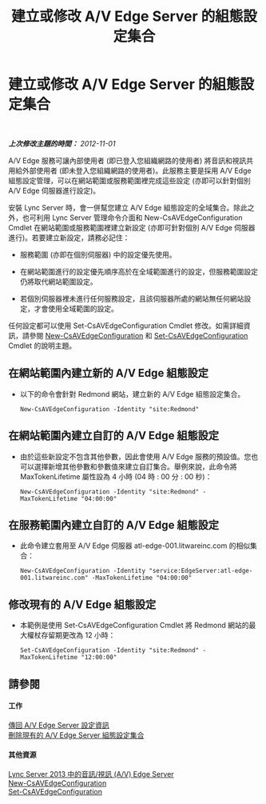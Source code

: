 ﻿---
title: 建立或修改 A/V Edge Server 的組態設定集合
TOCTitle: 建立或修改 A/V Edge Server 的組態設定集合
ms:assetid: 43899518-59c6-4be4-8892-d6f6207bfaab
ms:mtpsurl: https://technet.microsoft.com/zh-tw/library/JJ688039(v=OCS.15)
ms:contentKeyID: 49890042
ms.date: 08/10/2015
mtps_version: v=OCS.15
ms.translationtype: HT
---

# 建立或修改 A/V Edge Server 的組態設定集合

 

_**上次修改主題的時間：** 2012-11-01_

A/V Edge 服務可讓內部使用者 (即已登入您組織網路的使用者) 將音訊和視訊共用給外部使用者 (即未登入您組織網路的使用者)。此服務主要是採用 A/V Edge 組態設定管理，可以在網站範圍或服務範圍裡完成這些設定 (亦即可以針對個別 A/V Edge 伺服器進行設定)。

安裝 Lync Server 時，會一併幫您建立 A/V Edge 組態設定的全域集合。除此之外，也可利用 Lync Server 管理命令介面和 New-CsAVEdgeConfiguration Cmdlet 在網站範圍或服務範圍裡建立新設定 (亦即可針對個別 A/V Edge 伺服器進行)。若要建立新設定，請務必記住：

  - 服務範圍 (亦即在個別伺服器) 中的設定優先使用。

  - 在網站範圍進行的設定優先順序高於在全域範圍進行的設定，但服務範圍設定仍將取代網站範圍設定。

  - 若個別伺服器裡未進行任何服務設定，且該伺服器所處的網站無任何網站設定，才會使用全域範圍的設定。

任何設定都可以使用 Set-CsAVEdgeConfiguration Cmdlet 修改。如需詳細資訊，請參閱 [New-CsAVEdgeConfiguration](https://docs.microsoft.com/en-us/powershell/module/skype/New-CsAVEdgeConfiguration) 和 [Set-CsAVEdgeConfiguration](https://docs.microsoft.com/en-us/powershell/module/skype/Set-CsAVEdgeConfiguration) Cmdlet 的說明主題。

## 在網站範圍內建立新的 A/V Edge 組態設定

  - 以下的命令會針對 Redmond 網站，建立新的 A/V Edge 組態設定集合。
    
        New-CsAVEdgeConfiguration -Identity "site:Redmond"

## 在網站範圍內建立自訂的 A/V Edge 組態設定

  - 由於這些新設定不包含其他參數，因此會使用 A/V Edge 服務的預設值。您也可以選擇新增其他參數和參數值來建立自訂集合。舉例來說，此命令將 MaxTokenLifetime 屬性設為 4 小時 (04 時 : 00 分 : 00 秒)：
    
        New-CsAVEdgeConfiguration -Identity "site:Redmond" -MaxTokenLifetime "04:00:00"

## 在服務範圍內建立自訂的 A/V Edge 組態設定

  - 此命令建立套用至 A/V Edge 伺服器 atl-edge-001.litwareinc.com 的相似集合：
    
        New-CsAVEdgeConfiguration -Identity "service:EdgeServer:atl-edge-001.litwareinc.com" -MaxTokenLifetime "04:00:00"

## 修改現有的 A/V Edge 組態設定

  - 本範例是使用 Set-CsAVEdgeConfiguration Cmdlet 將 Redmond 網站的最大權杖存留期更改為 12 小時：
    
        Set-CsAVEdgeConfiguration -Identity "site:Redmond" -MaxTokenLifetime "12:00:00"

## 請參閱

#### 工作

[傳回 A/V Edge Server 設定資訊](lync-server-2013-return-a-v-edge-server-configuration-information.md)  
[刪除現有的 A/V Edge Server 組態設定集合](lync-server-2013-delete-an-existing-collection-of-a-v-edge-server-configuration-settings.md)  

#### 其他資源

[Lync Server 2013 中的音訊/視訊 (A/V) Edge Server](lync-server-2013-audio-video-a-v-edge-servers.md)  
[New-CsAVEdgeConfiguration](https://docs.microsoft.com/en-us/powershell/module/skype/New-CsAVEdgeConfiguration)  
[Set-CsAVEdgeConfiguration](https://docs.microsoft.com/en-us/powershell/module/skype/Set-CsAVEdgeConfiguration)


